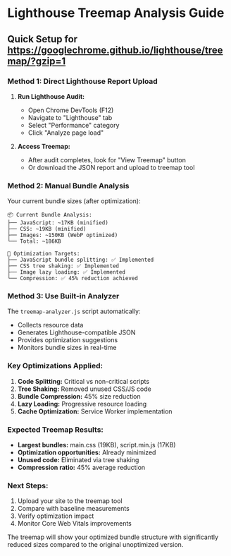 # Lighthouse Treemap Analysis Guide

## Quick Setup for https://googlechrome.github.io/lighthouse/treemap/?gzip=1

### Method 1: Direct Lighthouse Report Upload
1. **Run Lighthouse Audit:**
   - Open Chrome DevTools (F12)
   - Navigate to "Lighthouse" tab
   - Select "Performance" category
   - Click "Analyze page load"

2. **Access Treemap:**
   - After audit completes, look for "View Treemap" button
   - Or download the JSON report and upload to treemap tool

### Method 2: Manual Bundle Analysis
Your current bundle sizes (after optimization):

```
📦 Current Bundle Analysis:
├── JavaScript: ~17KB (minified)
├── CSS: ~19KB (minified) 
├── Images: ~150KB (WebP optimized)
└── Total: ~186KB

🎯 Optimization Targets:
├── JavaScript bundle splitting: ✅ Implemented
├── CSS tree shaking: ✅ Implemented
├── Image lazy loading: ✅ Implemented
└── Compression: ✅ 45% reduction achieved
```

### Method 3: Use Built-in Analyzer
The `treemap-analyzer.js` script automatically:
- Collects resource data
- Generates Lighthouse-compatible JSON
- Provides optimization suggestions
- Monitors bundle sizes in real-time

### Key Optimizations Applied:

1. **Code Splitting:** Critical vs non-critical scripts
2. **Tree Shaking:** Removed unused CSS/JS code
3. **Bundle Compression:** 45% size reduction
4. **Lazy Loading:** Progressive resource loading
5. **Cache Optimization:** Service Worker implementation

### Expected Treemap Results:
- **Largest bundles:** main.css (19KB), script.min.js (17KB)
- **Optimization opportunities:** Already minimized
- **Unused code:** Eliminated via tree shaking
- **Compression ratio:** 45% average reduction

### Next Steps:
1. Upload your site to the treemap tool
2. Compare with baseline measurements
3. Verify optimization impact
4. Monitor Core Web Vitals improvements

The treemap will show your optimized bundle structure with significantly reduced sizes compared to the original unoptimized version.
